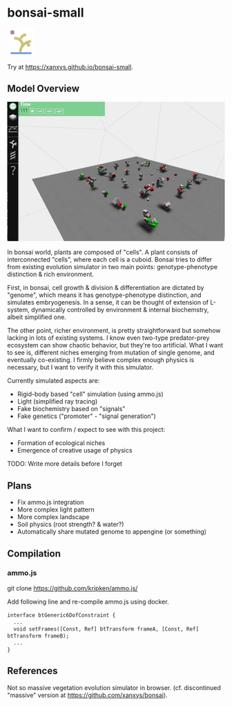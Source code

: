 # bonsai-small
![logo](/favicon.png)

Try at https://xanxys.github.io/bonsai-small.

## Model Overview
![Screenvideo](/summary.gif)

In bonsai world, plants are composed of "cells". A plant consists of interconnected "cells", where each cell is a cuboid.
Bonsai tries to differ from existing evolution simulator in two main points: genotype-phenotype distinction & rich environment.

First, in bonsai, cell growth & division & differentiation are dictated by "genome", which means it has
genotype-phenotype distinction, and simulates embryogenesis.
In a sense, it can be thought of extension of L-system, dynamically controlled by environment & internal biochemstry,
albeit simplified one.

The other point, richer environment, is pretty straightforward but somehow lacking in lots of existing systems.
I know even two-type predator-prey ecosystem can show chaotic behavior, but they're too artificial.
What I want to see is, different niches emerging from mutation of single genome, and eventually co-existing.
I firmly believe complex enough physics is necessary, but I want to verify it with this simulator.


Currently simulated aspects are:

* Rigid-body based "cell" simulation (using ammo.js)
* Light (simplified ray tracing)
* Fake biochemistry based on "signals"
* Fake genetics ("promoter" - "signal generation")

What I want to confirm / expect to see with this project:
* Formation of ecological niches
* Emergence of creative usage of physics


TODO: Write more details before I forget


## Plans
* Fix ammo.js integration
* More complex light pattern
* More complex landscape
* Soil physics (root strength? & water?)
* Automatically share mutated genome to appengine (or something)


## Compilation

### ammo.js
git clone https://github.com/kripken/ammo.js/

Add following line and re-compile ammo.js using docker.
```
interface btGeneric6DofConstraint {
  ...
  void setFrames([Const, Ref] btTransform frameA, [Const, Ref] btTransform frameB);
  ...
}
```


## References

Not so massive vegetation evolution simulator in browser. (cf. discontinued "massive" version at https://github.com/xanxys/bonsai).
